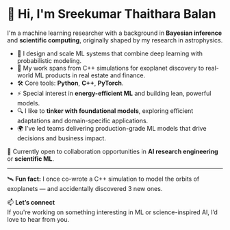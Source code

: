 # 👋 Hi, I'm Sreekumar Thaithara Balan

I'm a machine learning researcher with a background in **Bayesian inference** and **scientific computing**, originally shaped by my research in astrophysics.

- 🧠 I design and scale ML systems that combine deep learning with probabilistic modeling.
- 🚀 My work spans from C++ simulations for exoplanet discovery to real-world ML products in real estate and finance.
- 🛠️ Core tools: **Python**, **C++**, **PyTorch**.
- ⚡ Special interest in **energy-efficient ML** and building lean, powerful models.
- 🔍 I like to **tinker with foundational models**, exploring efficient adaptations and domain-specific applications.
- 🌍 I’ve led teams delivering production-grade ML models that drive decisions and business impact.

📡 Currently open to collaboration opportunities in **AI research engineering** or **scientific ML**.

---

🛰️ **Fun fact:** I once co-wrote a C++ simulation to model the orbits of exoplanets — and accidentally discovered 3 new ones.

📫 **Let’s connect**  
If you're working on something interesting in ML or science-inspired AI, I’d love to hear from you.
